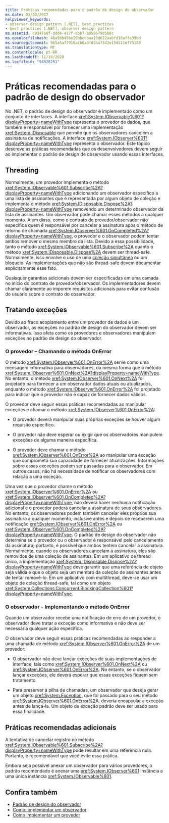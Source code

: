 ```yaml
---
title: Práticas recomendadas para o padrão de design do observador
ms.date: 03/30/2017
helpviewer_keywords:
- observer design pattern [.NET], best practices
- best practices [.NET], observer design pattern
ms.assetid: c834760f-ddd4-417f-abb7-a059679d5b8c
ms.openlocfilehash: 48a9bb49be20bbedbaa19d622aabfd18affe39bd
ms.sourcegitcommit: 965a5af7918acb0a3fd3baf342e15d511ef75188
ms.translationtype: MT
ms.contentlocale: pt-BR
ms.lasthandoff: 11/18/2020
ms.locfileid: "94828251"
---
```

# <a name="observer-design-pattern-best-practices"></a>Práticas recomendadas para o padrão de design do observador

No .NET, o padrão de design do observador é implementado como um conjunto de interfaces. A interface <xref:System.IObservable%601?displayProperty=nameWithType> representa o provedor de dados, que também é responsável por fornecer uma implementação <xref:System.IDisposable> que permite que os observadores cancelem a assinatura de notificações. A interface <xref:System.IObserver%601?displayProperty=nameWithType> representa o observador. Este tópico descreve as práticas recomendadas que os desenvolvedores devem seguir ao implementar o padrão de design de observador usando essas interfaces.  
  
## <a name="threading"></a>Threading  
 Normalmente, um provedor implementa o método <xref:System.IObservable%601.Subscribe%2A?displayProperty=nameWithType> adicionando um observador específico a uma lista de assinantes que é representada por algum objeto de coleção e implementa o método <xref:System.IDisposable.Dispose%2A?displayProperty=nameWithType> removendo um determinado observador da lista de assinantes. Um observador pode chamar esses métodos a qualquer momento. Além disso, como o contrato de provedor/observador não especifica quem é responsável por cancelar a assinatura após o método de retorno de chamada <xref:System.IObserver%601.OnCompleted%2A?displayProperty=nameWithType>, o provedor e o observador podem tentar ambos remover o mesmo membro da lista. Devido a essa possibilidade, tanto o método <xref:System.IObservable%601.Subscribe%2A> quanto o método <xref:System.IDisposable.Dispose%2A> devem ser thread-safe. Normalmente, isso envolve o uso de uma [coleção simultânea](../parallel-programming/data-structures-for-parallel-programming.md) ou um bloqueio. As implementações que não são thread-safe devem documentar explicitamente esse fato.  
  
 Quaisquer garantias adicionais devem ser especificadas em uma camada no início do contrato de provedor/observador. Os implementadores devem chamar claramente ao imporem requisitos adicionais para evitar confusão do usuário sobre o contrato do observador.  
  
## <a name="handling-exceptions"></a>Tratando exceções  
 Devido ao fraco acoplamento entre um provedor de dados e um observador, as exceções no padrão de design do observador devem ser informativas. Isso afeta como os provedores e observadores manipulam exceções no padrão de design do observador.  
  
### <a name="the-provider----calling-the-onerror-method"></a>O provedor – Chamando o método OnError  
 O método <xref:System.IObserver%601.OnError%2A> serve como uma mensagem informativa para observadores, da mesma forma que o método <xref:System.IObserver%601.OnNext%2A?displayProperty=nameWithType>. No entanto, o método <xref:System.IObserver%601.OnNext%2A> foi projetado para fornecer a um observador dados atuais ou atualizados, enquanto o método <xref:System.IObserver%601.OnError%2A> foi projetado para indicar que o provedor não é capaz de fornecer dados válidos.  
  
 O provedor deve seguir essas práticas recomendadas ao manipular exceções e chamar o método <xref:System.IObserver%601.OnError%2A>:  
  
- O provedor deverá manipular suas próprias exceções se houver algum requisito específico.  
  
- O provedor não deve esperar ou exigir que os observadores manipulem exceções de alguma maneira específica.  
  
- O provedor deve chamar o método <xref:System.IObserver%601.OnError%2A> ao manipular uma exceção que comprometa sua capacidade de fornecer atualizações. Informações sobre essas exceções podem ser passadas para o observador. Em outros casos, não há necessidade de notificar os observadores com relação a uma exceção.  
  
 Uma vez que o provedor chame o método <xref:System.IObserver%601.OnError%2A> ou <xref:System.IObserver%601.OnCompleted%2A?displayProperty=nameWithType>, não deverá haver nenhuma notificação adicional e o provedor poderá cancelar a assinatura de seus observadores. No entanto, os observadores podem também cancelar eles próprios sua assinatura a qualquer momento, inclusive antes e depois de receberem uma notificação <xref:System.IObserver%601.OnError%2A> ou <xref:System.IObserver%601.OnCompleted%2A?displayProperty=nameWithType>. O padrão de design do observador não determina se o provedor ou o observador é responsável pelo cancelamento da assinatura; portanto, é possível que ambos tentem cancelar a assinatura. Normalmente, quando os observadores cancelam a assinatura, eles são removidos de uma coleção de assinantes. Em um aplicativo de thread único, a implementação <xref:System.IDisposable.Dispose%2A?displayProperty=nameWithType> deve garantir que uma referência de objeto seja válida e que o objeto seja um membro da coleção de assinantes antes de tentar removê-lo. Em um aplicativo com multithread, deve-se usar um objeto de coleção thread-safe, tal como um objeto <xref:System.Collections.Concurrent.BlockingCollection%601?displayProperty=nameWithType>.  
  
### <a name="the-observer----implementing-the-onerror-method"></a>O observador – Implementando o método OnError  
 Quando um observador recebe uma notificação de erro de um provedor, o observador deve tratar a exceção como informativa e não deve ser necessária qualquer ação específica.  
  
 O observador deve seguir essas práticas recomendadas ao responder a uma chamada de método <xref:System.IObserver%601.OnError%2A> de um provedor:  
  
- O observador não deve lançar exceções de suas implementações de interface, tais como <xref:System.IObserver%601.OnNext%2A> ou <xref:System.IObserver%601.OnError%2A>. No entanto, se o observador lançar exceções, ele deverá esperar que essas exceções fiquem sem tratamento.  
  
- Para preservar a pilha de chamadas, um observador que deseja gerar um objeto <xref:System.Exception>, que foi passado para o seu método <xref:System.IObserver%601.OnError%2A>, deveria encapsular a exceção antes de lançá-la. Um objeto de exceção padrão deve ser usado para essa finalidade.  
  
## <a name="additional-best-practices"></a>Práticas recomendadas adicionais  
 A tentativa de cancelar registro no método <xref:System.IObservable%601.Subscribe%2A?displayProperty=nameWithType> pode resultar em uma referência nula. Portanto, é recomendável que você evite essa prática.  
  
 Embora seja possível anexar um observador para vários provedores, o padrão recomendado é anexar uma <xref:System.IObserver%601> instância a uma única instância <xref:System.IObservable%601>.  
  
## <a name="see-also"></a>Confira também

- [Padrão de design do observador](observer-design-pattern.md)
- [Como: implementar um observador](how-to-implement-an-observer.md)
- [Como implementar um provedor](how-to-implement-a-provider.md)
